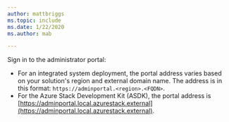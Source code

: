 ```yaml
---
author: mattbriggs
ms.topic: include
ms.date: 1/22/2020
ms.author: mab

---
```



Sign in to the administrator portal:

* For an integrated system deployment, the portal address varies based on your solution's region and external domain name. The address is in this format: `https://adminportal.<region>.<FQDN>`.
* For the Azure Stack Development Kit (ASDK), the portal address is [https://adminportal.local.azurestack.external](https://adminportal.local.azurestack.external).
